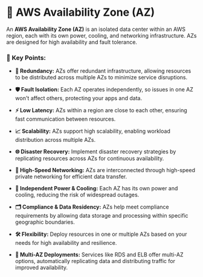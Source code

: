 # 🏢 AWS Availability Zone (AZ)

An **AWS Availability Zone (AZ)** is an isolated data center within an AWS region, each with its own power, cooling, and networking infrastructure. AZs are designed for high availability and fault tolerance.

### 🔑 Key Points:

- **🔄 Redundancy:** AZs offer redundant infrastructure, allowing resources to be distributed across multiple AZs to minimize service disruptions.

- **🛡️ Fault Isolation:** Each AZ operates independently, so issues in one AZ won't affect others, protecting your apps and data.
- **⚡ Low Latency:** AZs within a region are close to each other, ensuring fast communication between resources.
- **📈 Scalability:** AZs support high scalability, enabling workload distribution across multiple AZs.
- **🌐 Disaster Recovery:** Implement disaster recovery strategies by replicating resources across AZs for continuous availability.
- **🚀 High-Speed Networking:** AZs are interconnected through high-speed private networking for efficient data transfer.
- **🔌 Independent Power & Cooling:** Each AZ has its own power and cooling, reducing the risk of widespread outages.
- **🗂️ Compliance & Data Residency:** AZs help meet compliance requirements by allowing data storage and processing within specific geographic boundaries.
- **🛠️ Flexibility:** Deploy resources in one or multiple AZs based on your needs for high availability and resilience.
- **🔄 Multi-AZ Deployments:** Services like RDS and ELB offer multi-AZ options, automatically replicating data and distributing traffic for improved availability.

